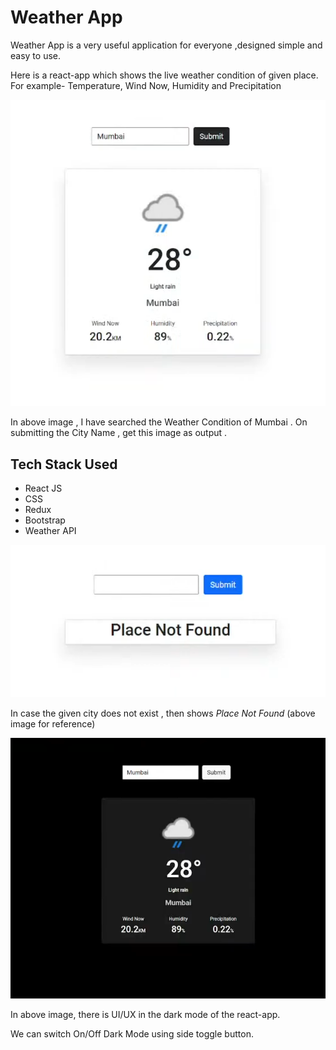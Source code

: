 # Weather App

Weather App is a very useful application for everyone ,designed simple and easy to use.

Here is a react-app which shows the live weather condition of given place.
For example- Temperature, Wind Now, Humidity and Precipitation

![Weather condition of Mumbai](P1.png)

In above image , I have searched the Weather Condition of Mumbai . On submitting the City Name , get this image as output .

## Tech Stack Used
* React JS
* CSS
* Redux
* Bootstrap
* Weather API


![Place not found](p2.png)

In case the given city does not exist ,
then shows *Place  Not Found*
(above image for reference)

![Dark Mode](P3.png)

In above image, there is UI/UX in the dark mode of the react-app.

We can switch On/Off Dark Mode using side toggle button.
